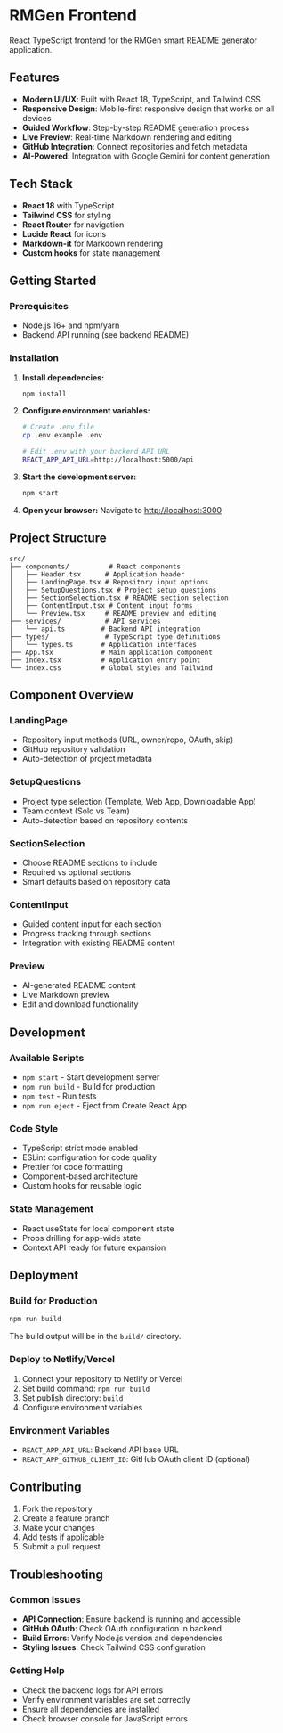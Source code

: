 # RMGen Frontend

React TypeScript frontend for the RMGen smart README generator application.

## Features

- **Modern UI/UX**: Built with React 18, TypeScript, and Tailwind CSS
- **Responsive Design**: Mobile-first responsive design that works on all devices
- **Guided Workflow**: Step-by-step README generation process
- **Live Preview**: Real-time Markdown rendering and editing
- **GitHub Integration**: Connect repositories and fetch metadata
- **AI-Powered**: Integration with Google Gemini for content generation

## Tech Stack

- **React 18** with TypeScript
- **Tailwind CSS** for styling
- **React Router** for navigation
- **Lucide React** for icons
- **Markdown-it** for Markdown rendering
- **Custom hooks** for state management

## Getting Started

### Prerequisites

- Node.js 16+ and npm/yarn
- Backend API running (see backend README)

### Installation

1. **Install dependencies:**

   ```bash
   npm install
   ```

2. **Configure environment variables:**

   ```bash
   # Create .env file
   cp .env.example .env

   # Edit .env with your backend API URL
   REACT_APP_API_URL=http://localhost:5000/api
   ```

3. **Start the development server:**

   ```bash
   npm start
   ```

4. **Open your browser:**
   Navigate to [http://localhost:3000](http://localhost:3000)

## Project Structure

```
src/
├── components/          # React components
│   ├── Header.tsx      # Application header
│   ├── LandingPage.tsx # Repository input options
│   ├── SetupQuestions.tsx # Project setup questions
│   ├── SectionSelection.tsx # README section selection
│   ├── ContentInput.tsx # Content input forms
│   └── Preview.tsx     # README preview and editing
├── services/           # API services
│   └── api.ts         # Backend API integration
├── types/              # TypeScript type definitions
│   └── types.ts       # Application interfaces
├── App.tsx            # Main application component
├── index.tsx          # Application entry point
└── index.css          # Global styles and Tailwind
```

## Component Overview

### LandingPage

- Repository input methods (URL, owner/repo, OAuth, skip)
- GitHub repository validation
- Auto-detection of project metadata

### SetupQuestions

- Project type selection (Template, Web App, Downloadable App)
- Team context (Solo vs Team)
- Auto-detection based on repository contents

### SectionSelection

- Choose README sections to include
- Required vs optional sections
- Smart defaults based on repository data

### ContentInput

- Guided content input for each section
- Progress tracking through sections
- Integration with existing README content

### Preview

- AI-generated README content
- Live Markdown preview
- Edit and download functionality

## Development

### Available Scripts

- `npm start` - Start development server
- `npm run build` - Build for production
- `npm test` - Run tests
- `npm run eject` - Eject from Create React App

### Code Style

- TypeScript strict mode enabled
- ESLint configuration for code quality
- Prettier for code formatting
- Component-based architecture
- Custom hooks for reusable logic

### State Management

- React useState for local component state
- Props drilling for app-wide state
- Context API ready for future expansion

## Deployment

### Build for Production

```bash
npm run build
```

The build output will be in the `build/` directory.

### Deploy to Netlify/Vercel

1. Connect your repository to Netlify or Vercel
2. Set build command: `npm run build`
3. Set publish directory: `build`
4. Configure environment variables

### Environment Variables

- `REACT_APP_API_URL`: Backend API base URL
- `REACT_APP_GITHUB_CLIENT_ID`: GitHub OAuth client ID (optional)

## Contributing

1. Fork the repository
2. Create a feature branch
3. Make your changes
4. Add tests if applicable
5. Submit a pull request

## Troubleshooting

### Common Issues

- **API Connection**: Ensure backend is running and accessible
- **GitHub OAuth**: Check OAuth configuration in backend
- **Build Errors**: Verify Node.js version and dependencies
- **Styling Issues**: Check Tailwind CSS configuration

### Getting Help

- Check the backend logs for API errors
- Verify environment variables are set correctly
- Ensure all dependencies are installed
- Check browser console for JavaScript errors
